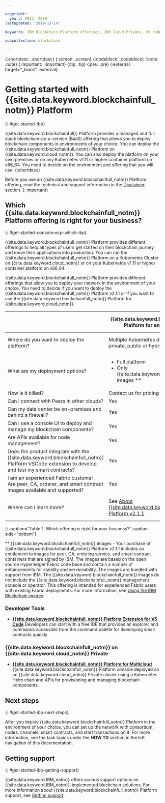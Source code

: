 ```yaml
---

copyright:
  years: 2017, 2019
lastupdated: "2019-11-14"

keywords: IBM Blockchain Platform offerings, IBM Cloud Private, VS code extension, IBM Cloud

subcollection: blockchain

---
```


{:shortdesc: .shortdesc}
{:screen: .screen}
{:codeblock: .codeblock}
{:note: .note}
{:important: .important}
{:tip: .tip}
{:pre: .pre}
{:external: target="_blank" .external}

# Getting started with {{site.data.keyword.blockchainfull_notm}} Platform
{: #get-started-ibp}

{{site.data.keyword.blockchainfull}} Platform provides a managed and full stack blockchain-as-a-service (BaaS) offering that allows you to deploy blockchain components in environments of your choice. You can deploy the {{site.data.keyword.blockchainfull_notm}} Platform on {{site.data.keyword.cloud_notm}}. You can also deploy the platform on your own premises or on any Kubernetes v1.11 or higher container platform on x86_64. You need to decide on the environment and offering that you will use.
{:shortdesc}

Before you use an {{site.data.keyword.blockchainfull_notm}} Platform offering, read the technical and support information in the [Disclaimer](/docs/services/blockchain?topic=blockchain-disclaimer#disclaimer) section.
{: important}

## Which {{site.data.keyword.blockchainfull_notm}} Platform offering is right for your business?
{: #get-started-console-ocp-which-ibp}

{{site.data.keyword.blockchainfull_notm}} Platform provides different offerings to help all types of users get started on their blockchain journey and move their applications into production. You can run the {{site.data.keyword.blockchainfull_notm}} Platform on a Kubernetes Cluster on {{site.data.keyword.cloud_notm}} or on your Kubernetes v1.11 or higher container platform on x86_64.

{{site.data.keyword.blockchainfull_notm}} Platform provides different offerings that allow you to deploy your network in the environment of your choice. You need to decide if you want to deploy the {{site.data.keyword.blockchainfull_notm}} Platform v2.1.1 or if you want to use the {{site.data.keyword.blockchainfull_notm}} Platform for {{site.data.keyword.cloud_notm}}.

| |{{site.data.keyword.blockchainfull_notm}} Platform for anywhere (v2.1.1) | {{site.data.keyword.blockchainfull_notm}} Platform for {{site.data.keyword.cloud_notm}} |
|----|---|----|
| Where do you want to deploy the platform?|  Multiple Kubernetes distributions on a private, public or hybrid multicloud | An {{site.data.keyword.IBM_notm}} Kubernetes Service cluster on {{site.data.keyword.cloud_notm}} |  
| What are my deployment options? | <ul><li> Full platform </li> <li> Only {{site.data.keyword.blockchainfull_notm}} images  ** </li> </ul>| <ul><li> Full platform </li> </ul>
| How is it billed? |Contact us for pricing |[$0.29 USD per allocated CPU hour](/docs/services/blockchain?topic=blockchain-ibp-saas-pricing)  |
| Can I connect with Peers in other clouds? |  Yes| Yes |
| Can my data center be on-premises and behind a firewall? | Yes| No |
| Can I use a console UI to deploy and manage my blockchain components? | Yes | Yes|
| Are APIs available for node management? | Yes | Yes|
| Does the product integrate with the {{site.data.keyword.blockchainfull_notm}} Platform VSCode extension to develop and test my smart contracts?| Yes | Yes|
| I am an experienced Fabric customer. Are peer, CA, orderer, and smart contract images available and supported? | Yes | No |
| Where can I learn more? |See [About {{site.data.keyword.blockchainfull_notm}} Platform v2.1.1](/docs/services/blockchain-rhos?topic=blockchain-rhos-console-ocp-about#console-ocp-about-offers)  | See [About {{site.data.keyword.blockchainfull_notm}} Platform for {{site.data.keyword.cloud_notm}}](/docs/services/blockchain?topic=blockchain-ibp-console-overview#ibp-console-overview-capabilities) |
{: caption="Table 1. Which offering is right for your business?" caption-side="bottom"}

** {{site.data.keyword.blockchainfull_notm}} images - Your purchase of {{site.data.keyword.blockchainfull_notm}} Platform v2.1.1 includes an entitlement to images for peer, CA, ordering service, and smart contract containers that are signed by IBM. The images are based on the open source Hyperledger Fabric code base and contain a number of enhancements for stability and serviceability. The images are bundled with support from IBM. The {{site.data.keyword.blockchainfull_notm}}  images do not include the {{site.data.keyword.blockchainfull_notm}} management console or operator. This offering is intended for experienced Fabric users with existing Fabric deployments. For more information, see [Using the IBM Blockchain images](/docs/services/blockchain-rhos?topic=blockchain-rhos-blockchain-images).


### Developer Tools

- [**{{site.data.keyword.blockchainfull_notm}} Platform Extension for VS Code**](/docs/services/blockchain?topic=blockchain-develop-vscode#develop-vscode)
  Developers can start with a free IDE that provides an explorer and commands accessible from the command palette for developing smart contracts quickly.

### {{site.data.keyword.blockchainfull_notm}} on {{site.data.keyword.cloud_notm}} Private

- [**{{site.data.keyword.blockchainfull_notm}} Platform for Multicloud**](/docs/services/blockchain?topic=blockchain-console-icp-about#console-icp-about)
  {{site.data.keyword.blockchainfull_notm}} Platform console deployed on an {{site.data.keyword.cloud_notm}} Private cluster using a Kubernetes Helm chart and APIs for provisioning and managing blockchain components.

## Next steps
{: #get-started-ibp-next-steps}

After you deploy {{site.data.keyword.blockchainfull_notm}} Platform in the environment of your choice, you can set up the network with consortium, nodes, channels, smart contracts, and start transactions on it. For more information, see the task topics under the **HOW TO** section in the left navigation of this documentation.

## Getting support
{: #get-started-ibp-getting-support}

{{site.data.keyword.IBM_notm}} offers various support options on {{site.data.keyword.IBM_notm}}-implemented blockchain solutions. For more information about {{site.data.keyword.blockchainfull_notm}} Platform support, see [Getting support](/docs/services/blockchain?topic=blockchain-blockchain-support#blockchain-support).
